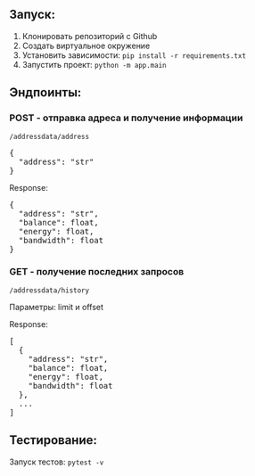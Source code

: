 <h2>Запуск:</h2>
<ol>
  <li>Клонировать репозиторий с Github</li>
  <li>Создать виртуальное окружение</li>
  <li>Установить зависимости: <code>pip install -r requirements.txt</code></li>
  <li>Запустить проект: <code>python -m app.main</code></li>
</ol>

<h2>Эндпоинты:</h2>
<h3>POST - отправка адреса и получение информации</h3>
<p><code>/addressdata/address</code></p>
<pre>{
  "address": "str"
}</pre>
<p>Response:</p>
<pre>{
  "address": "str",
  "balance": float,
  "energy": float,
  "bandwidth": float
}</pre>

<h3>GET - получение последних запросов</h3>
<p><code>/addressdata/history</code></p>
<p>Параметры: limit и offset</p>
<p>Response:</p>
<pre>[
  {
    "address": "str",
    "balance": float,
    "energy": float,
    "bandwidth": float
  },
  ...
]</pre>

<h2>Тестирование:</h2>
<p>Запуск тестов: <code>pytest -v</code></p>